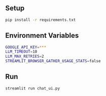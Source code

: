 ## Setup

```bash
pip install -r requirements.txt
```

## Environment Variables

```bash
GOOGLE_API_KEY=***
LLM_TIMEOUT=10
LLM_MAX_RETRIES=2
STREAMLIT_BROWSER_GATHER_USAGE_STATS=false
```

## Run

```bash
streamlit run chat_ui.py
```